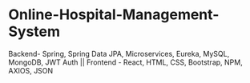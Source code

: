# Online-Hospital-Management-System
Backend- Spring, Spring Data JPA, Microservices, Eureka, MySQL, MongoDB, JWT Auth || Frontend - React, HTML, CSS, Bootstrap, NPM, AXIOS, JSON

